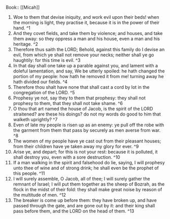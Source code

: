  Book:: [[Micah]]
 1. Woe to them that devise iniquity, and work evil upon their beds! when the morning is light, they practise it, because it is in the power of their hand. ^1
 2. And they covet fields, and take them by violence; and houses, and take them away: so they oppress a man and his house, even a man and his heritage. ^2
 3. Therefore thus saith the LORD; Behold, against this family do I devise an evil, from which ye shall not remove your necks; neither shall ye go haughtily: for this time is evil. ^3
 4. In that day shall one take up a parable against you, and lament with a doleful lamentation, and say, We be utterly spoiled: he hath changed the portion of my people: how hath he removed it from me! turning away he hath divided our fields. ^4
 5. Therefore thou shalt have none that shall cast a cord by lot in the congregation of the LORD. ^5
 6. Prophesy ye not, say they to them that prophesy: they shall not prophesy to them, that they shall not take shame. ^6
 7. O thou that art named the house of Jacob, is the spirit of the LORD straitened? are these his doings? do not my words do good to him that walketh uprightly? ^7
 8. Even of late my people is risen up as an enemy: ye pull off the robe with the garment from them that pass by securely as men averse from war. ^8
 9. The women of my people have ye cast out from their pleasant houses; from their children have ye taken away my glory for ever. ^9
 10. Arise ye, and depart; for this is not your rest: because it is polluted, it shall destroy you, even with a sore destruction. ^10
 11. If a man walking in the spirit and falsehood do lie, saying, I will prophesy unto thee of wine and of strong drink; he shall even be the prophet of this people. ^11
 12. I will surely assemble, O Jacob, all of thee; I will surely gather the remnant of Israel; I will put them together as the sheep of Bozrah, as the flock in the midst of their fold: they shall make great noise by reason of the multitude of men. ^12
 13. The breaker is come up before them: they have broken up, and have passed through the gate, and are gone out by it: and their king shall pass before them, and the LORD on the head of them. ^13
